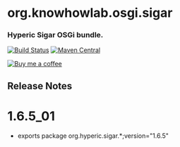 org.knowhowlab.osgi.sigar
=========================

### Hyperic Sigar OSGi bundle.

[![Build Status](https://dev.azure.com/knowhowlab/sigar/_apis/build/status/knowhowlab.org.knowhowlab.osgi.sigar?branchName=master)](https://dev.azure.com/knowhowlab/sigar/_build/latest?definitionId=4&branchName=master)
[![Maven Central](https://maven-badges.herokuapp.com/maven-central/knowhowlab.osgi/sigar/badge.svg?style=flat-square)](https://maven-badges.herokuapp.com/maven-central/knowhowlab.osgi/sigar/)

[![Buy me a coffee](https://www.buymeacoffee.com/assets/img/custom_images/orange_img.png)](https://www.buymeacoffee.com/dimi)


## Release Notes

# 1.6.5_01

- exports package org.hyperic.sigar.*;version="1.6.5"
